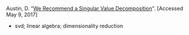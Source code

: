 Austin, D. "[We Recommend a Singular Value Decomposition](http://www.ams.org/samplings/feature-column/fcarc-svd)". [Accessed May 9, 2017]
- svd; linear algebra; dimensionality reduction
